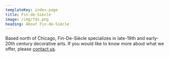 ```yaml
---
templateKey: index-page
title: Fin-de-Siècle
image: /img/fds.png
heading: About Fin-de-Siècle
---
```

Based north of Chicago, Fin-De-Siècle specializes in late-19th and early-20th century decorative arts. If you would like to know more about what we offer, please [contact us](/contact).